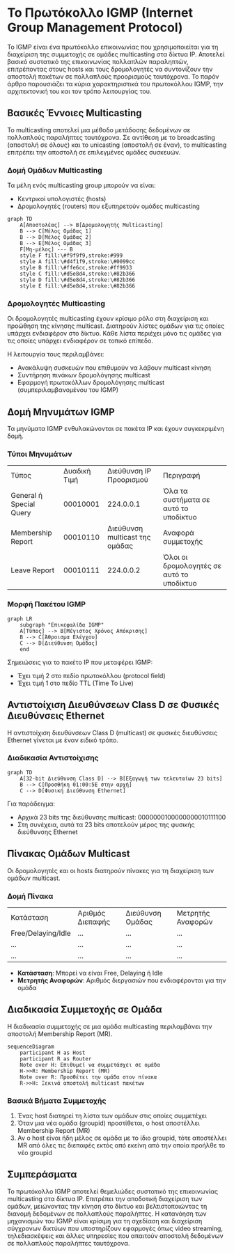 # Το Πρωτόκολλο IGMP (Internet Group Management Protocol)

Το IGMP είναι ένα πρωτόκολλο επικοινωνίας που χρησιμοποιείται για τη διαχείριση της συμμετοχής σε ομάδες multicasting στα δίκτυα IP. Αποτελεί βασικό συστατικό της επικοινωνίας πολλαπλών παραληπτών, επιτρέποντας στους hosts και τους δρομολογητές να συντονίζουν την αποστολή πακέτων σε πολλαπλούς προορισμούς ταυτόχρονα. Το παρόν άρθρο παρουσιάζει τα κύρια χαρακτηριστικά του πρωτοκόλλου IGMP, την αρχιτεκτονική του και τον τρόπο λειτουργίας του.

## Βασικές Έννοιες Multicasting

Το multicasting αποτελεί μια μέθοδο μετάδοσης δεδομένων σε πολλαπλούς παραλήπτες ταυτόχρονα. Σε αντίθεση με το broadcasting (αποστολή σε όλους) και το unicasting (αποστολή σε έναν), το multicasting επιτρέπει την αποστολή σε επιλεγμένες ομάδες συσκευών.

### Δομή Ομάδων Multicasting

Τα μέλη ενός multicasting group μπορούν να είναι:

- Κεντρικοί υπολογιστές (hosts)
- Δρομολογητές (routers) που εξυπηρετούν ομάδες multicasting

```Mermaid
graph TD
    A[Αποστολέας] --> B[Δρομολογητής Multicasting]
    B --> C[Μέλος Ομάδας 1]
    B --> D[Μέλος Ομάδας 2]
    B --> E[Μέλος Ομάδας 3]
    F[Μη-μέλος] --- B
    style F fill:\#f9f9f9,stroke:#999
    style A fill:\#d4f1f9,stroke:\#0099cc
    style B fill:\#ffe6cc,stroke:#ff9933
    style C fill:\#d5e8d4,stroke:\#82b366
    style D fill:\#d5e8d4,stroke:\#82b366
    style E fill:\#d5e8d4,stroke:\#82b366
```

### Δρομολογητές Multicasting

Οι δρομολογητές multicasting έχουν κρίσιμο ρόλο στη διαχείριση και προώθηση της κίνησης multicast. Διατηρούν λίστες ομάδων για τις οποίες υπάρχει ενδιαφέρον στο δίκτυο. Κάθε λίστα περιέχει μόνο τις ομάδες για τις οποίες υπάρχει ενδιαφέρον σε τοπικό επίπεδο.

Η λειτουργία τους περιλαμβάνει:

- Ανακάλυψη συσκευών που επιθυμούν να λάβουν multicast κίνηση
- Συντήρηση πινάκων δρομολόγησης multicast
- Εφαρμογή πρωτοκόλλων δρομολόγησης multicast (συμπεριλαμβανομένου του IGMP)

## Δομή Μηνυμάτων IGMP

Τα μηνύματα IGMP ενθυλακώνονται σε πακέτα IP και έχουν συγκεκριμένη δομή.

### Τύποι Μηνυμάτων

|   |   |   |   |
|---|---|---|---|
|Τύπος|Δυαδική Τιμή|Διεύθυνση IP Προορισμού|Περιγραφή|
|General ή Special Query|00010001|224.0.0.1|Όλα τα συστήματα σε αυτό το υποδίκτυο|
|Membership Report|00010110|Διεύθυνση multicast της ομάδας|Αναφορά συμμετοχής|
|Leave Report|00010111|224.0.0.2|Όλοι οι δρομολογητές σε αυτό το υποδίκτυο|

### Μορφή Πακέτου IGMP

```Mermaid
graph LR
    subgraph "Επικεφαλίδα IGMP"
    A[Τύπος] --> B[Μέγιστος Χρόνος Απόκρισης]
    B --> C[Άθροισμα Ελέγχου]
    C --> D[Διεύθυνση Ομάδας]
    end
```

Σημειώσεις για το πακέτο IP που μεταφέρει IGMP:

- Έχει τιμή 2 στο πεδίο πρωτοκόλλου (protocol field)
- Έχει τιμή 1 στο πεδίο TTL (Time To Live)

## Αντιστοίχιση Διευθύνσεων Class D σε Φυσικές Διευθύνσεις Ethernet

Η αντιστοίχιση διευθύνσεων Class D (multicast) σε φυσικές διευθύνσεις Ethernet γίνεται με έναν ειδικό τρόπο.

### Διαδικασία Αντιστοίχισης

```Mermaid
graph TD
    A[32-bit Διεύθυνση Class D] --> B[Εξαγωγή των τελευταίων 23 bits]
    B --> C[Προσθήκη 01:00:5E στην αρχή]
    C --> D[Φυσική Διεύθυνση Ethernet]
```

Για παράδειγμα:

- Αρχικά 23 bits της διεύθυνσης multicast: 0000000100000000010111100
- Στη συνέχεια, αυτά τα 23 bits αποτελούν μέρος της φυσικής διεύθυνσης Ethernet

## Πίνακας Ομάδων Multicast

Οι δρομολογητές και οι hosts διατηρούν πίνακες για τη διαχείριση των ομάδων multicast.

### Δομή Πίνακα

|   |   |   |   |
|---|---|---|---|
|Κατάσταση|Αριθμός Διεπαφής|Διεύθυνση Ομάδας|Μετρητής Αναφορών|
|Free/Delaying/Idle|...|...|...|
|...|...|...|...|
|...|...|...|...|

- **Κατάσταση**: Μπορεί να είναι Free, Delaying ή Idle
- **Μετρητής Αναφορών**: Αριθμός διεργασιών που ενδιαφέρονται για την ομάδα

## Διαδικασία Συμμετοχής σε Ομάδα

Η διαδικασία συμμετοχής σε μια ομάδα multicasting περιλαμβάνει την αποστολή Membership Report (MR).

```Mermaid
sequenceDiagram
    participant H as Host
    participant R as Router
    Note over H: Επιθυμεί να συμμετάσχει σε ομάδα
    H->>R: Membership Report (MR)
    Note over R: Προσθέτει την ομάδα στον πίνακα
    R->>H: Ξεκινά αποστολή multicast πακέτων
```

### Βασικά Βήματα Συμμετοχής

1. Ένας host διατηρεί τη λίστα των ομάδων στις οποίες συμμετέχει
2. Όταν μια νέα ομάδα (groupid) προστίθεται, ο host αποστέλλει Membership Report (MR)
3. Αν ο host είναι ήδη μέλος σε ομάδα με το ίδιο groupid, τότε αποστέλλει MR από όλες τις διεπαφές εκτός από εκείνη από την οποία προήλθε το νέο groupid

## Συμπεράσματα

Το πρωτόκολλο IGMP αποτελεί θεμελιώδες συστατικό της επικοινωνίας multicasting στα δίκτυα IP. Επιτρέπει την αποδοτική διαχείριση των ομάδων, μειώνοντας την κίνηση στο δίκτυο και βελτιστοποιώντας τη διανομή δεδομένων σε πολλαπλούς παραλήπτες. Η κατανόηση των μηχανισμών του IGMP είναι κρίσιμη για τη σχεδίαση και διαχείριση σύγχρονων δικτύων που υποστηρίζουν εφαρμογές όπως video streaming, τηλεδιασκέψεις και άλλες υπηρεσίες που απαιτούν αποστολή δεδομένων σε πολλαπλούς παραλήπτες ταυτόχρονα.